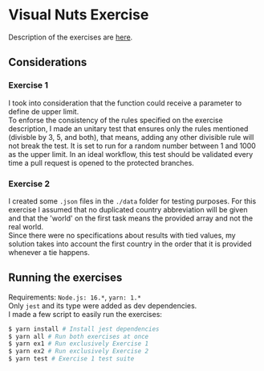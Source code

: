# Visual Nuts Exercise
Description of the exercises are [here](Exercises.md).

## Considerations
### Exercise 1
I took into consideration that the function could receive a parameter to define de upper limit.  
To enforse the consistency of the rules specified on the exercise description, I made an unitary test that ensures only the rules mentioned (divisble by 3, 5, and both), that means, adding any other divisible rule will not break the test. It is set to run for a random number between 1 and 1000 as the upper limit. In an ideal workflow, this test should be validated every time a pull request is opened to the protected branches.

### Exercise 2
I created some `.json` files in the `./data` folder for testing purposes. For this exercise I assumed that no duplicated country abbreviation will be given and that the 'world' on the first task means the provided array and not the real world.  
Since there were no specifications about results with tied values, my solution takes into account the first country in the order that it is provided whenever a tie happens.

## Running the exercises
Requirements: `Node.js: 16.*`, `yarn: 1.*`  
Only `jest` and its type were added as dev dependencies.  
I made a few script to easily run the exercises:
```bash
$ yarn install # Install jest dependencies
$ yarn all # Run both exercises at once
$ yarn ex1 # Run exclusively Exercise 1
$ yarn ex2 # Run exclusively Exercise 2
$ yarn test # Exercise 1 test suite
```
